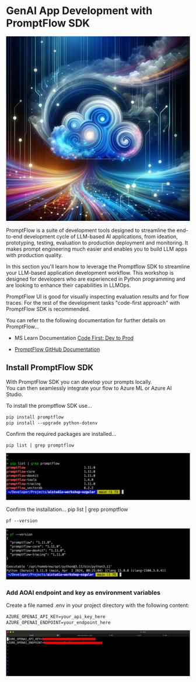 # GenAI App Development with PromptFlow SDK
![Alt text](../../../media/dalle02%20copy.png) 

PromptFlow is a suite of development tools designed to streamline the end-to-end development cycle of LLM-based AI applications, from ideation, prototyping, testing, evaluation to production deployment and monitoring. It makes prompt engineering much easier and enables you to build LLM apps with production quality.

In this section you'll learn how to leverage the Promptflow SDK to streamline your LLM-based application development workflow. This workshop is designed for developers who are experienced in Python programming and are looking to enhance their capabilities in LLMOps.

PromptFlow UI is good for visually inspecting evaluation results and for flow traces. For the rest of the development tasks "code-first approach" with PromptFlow SDK is recommended.

You can refer to the following documentation for further details on PromptFlow...

- MS Learn Documentation [Code First: Dev to Prod](https://learn.microsoft.com/en-us/azure/machine-learning/prompt-flow/how-to-integrate-with-llm-app-devops?view=azureml-api-2&tabs=cli)

- [PromptFlow GitHub Documentation](https://microsoft.github.io/promptflow/index.html#)


## Install PromptFlow SDK 

With PromptFlow SDK you can develop your prompts locally. \
You can then seamlessly integrate your flow to Azure ML or Azure AI Studio.

To install the promptflow SDK use...
```
pip install promptflow
pip install --upgrade python-dotenv
```


Confirm the required packages are installed...
```
pip list | grep promptflow
```
![Alt text](../../../media/74.png) 

Confirm the installation...
pip list | grep promptflow

```
pf --version 
```
![Alt text](../../../media/75.png)

### Add AOAI endpoint and key as environment variables
Create a file named .env in your project directory with the following content:

```
AZURE_OPENAI_API_KEY=your_api_key_here
AZURE_OPENAI_ENDPOINT=your_endpoint_here
```
![Alt text](../../../media/73.png) 